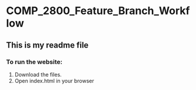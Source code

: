 # COMP_2800_Feature_Branch_Workflow
## This is my readme file
### To run the website:
1. Download the files.
2. Open index.html in your browser